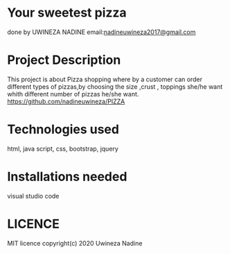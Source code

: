 # Your sweetest pizza

done by UWINEZA NADINE
email:nadineuwineza2017@gmail.com

# Project Description
This project is about Pizza shopping where by a customer can order different types of pizzas,by choosing the size ,crust , toppings she/he want  whith different number of pizzas he/she want.
https://github.com/nadineuwineza/PIZZA

# Technologies used
html,
java script,
css,
bootstrap,
jquery

 # Installations needed
 visual studio code

# LICENCE

 MIT licence
 copyright(c) 2020 Uwineza Nadine

 